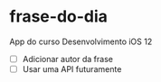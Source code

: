 # frase-do-dia
App do curso Desenvolvimento iOS 12

- [ ] Adicionar autor da frase
- [ ] Usar uma API futuramente
